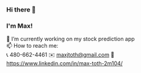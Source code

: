 ### Hi there 👋
### I'm Max!


🔭 I’m currently working on my stock prediction app  
📫 How to reach me:  
📞 480-662-4461
✉️ maxjtoth@gmail.com
🔗 https://www.linkedin.com/in/max-toth-2m104/

